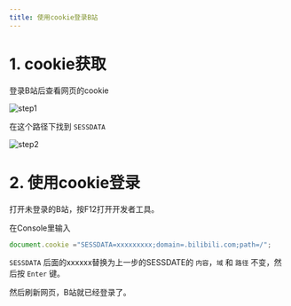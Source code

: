 ```yaml
---
title: 使用cookie登录B站
---
```


# 1. cookie获取

登录B站后查看网页的cookie

![step1](https://cdn.jsdelivr.net/gh/Melody-of-Oblivion/MoOpics@main/images/posts/blblcookie/1.png)

在这个路径下找到 `SESSDATA`

![step2](https://cdn.jsdelivr.net/gh/Melody-of-Oblivion/MoOpics@main/images/posts/blblcookie/2.png)



# 2. 使用cookie登录

打开未登录的B站，按F12打开开发者工具。

在Console里输入

```javascript
document.cookie ="SESSDATA=xxxxxxxxx;domain=.bilibili.com;path=/";
```

`SESSDATA` 后面的xxxxxx替换为上一步的SESSDATE的 `内容`，`域` 和 `路径` 不变，然后按 `Enter` 键。

然后刷新网页，B站就已经登录了。
